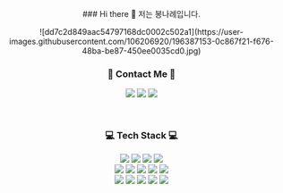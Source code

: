 <p align="center">
### Hi there 👋
 저는 봉나례입니다.
</p>

<p align="center">
![dd7c2d849aac54797168dc0002c502a1](https://user-images.githubusercontent.com/106206920/196387153-0c867f21-f676-48ba-be87-450ee0035cd0.jpg)
</p>

<h3 align="center">🌈 Contact Me 🌈</h3>

<p align="center">
 <a href="https://rebornbb.tistory.com">
 <img src="https://img.shields.io/badge/Tistory-000000?style=for-the-badge&logo=Tistory&logoColor=white"></a>
 
 <a href="https://open.kakao.com/o/ssfMykIe">
 <img src="https://img.shields.io/badge/OpenKakao-FFCD00?style=for-the-badge&logo=KakaoTalk&logoColor=black"></a>
  
 <a href="mailto:bongnarye@gmail.com">
 <img src="https://img.shields.io/badge/Gmail-d14836?style=for-the-badge&logo=Gmail&logoColor=white&link=bongnarye7110@gmail.com"/></a>
</p>

<br>

<h3 align="center">💻 Tech Stack 💻</h3>
<p align="center">
<img src="https://img.shields.io/badge/Photoshop-31A8FF?style=for-the-badge&logo=AdobePhotoshop&logoColor=white">
<img src="https://img.shields.io/badge/Illustrator-FF9A00?style=for-the-badge&logo=AdobeIllustrator&logoColor=white">
<img src="https://img.shields.io/badge/InDesign-FF3366?style=for-the-badge&logo=AdobeInDesign&logoColor=white">
<img src="https://img.shields.io/badge/PremierePro-9999FF?style=for-the-badge&logo=AdobePremierePro&logoColor=white">
<br>
<img src="https://img.shields.io/badge/html-E34F26?style=for-the-badge&logo=html5&logoColor=white">
<img src="https://img.shields.io/badge/css-1572B6?style=for-the-badge&logo=css3&logoColor=white">
<img src="https://img.shields.io/badge/javascript-F7DF1E?style=for-the-badge&logo=javascript&logoColor=black">
<img src="https://img.shields.io/badge/jquery-0769AD?style=for-the-badge&logo=jquery&logoColor=white">
<img src="https://img.shields.io/badge/bootstrap-7952B3?style=for-the-badge&logo=bootstrap&logoColor=white">
<br>
<img src="https://img.shields.io/badge/JAVA-007396?style=for-the-badge&logo=java&logoColor=white"> 
<img src="https://img.shields.io/badge/oracle-F80000?style=for-the-badge&logo=oracle&logoColor=white">
<img src="https://img.shields.io/badge/SpringBoot-6DB33F?style=for-the-badge&logo=SpringBoot&logoColor=white">
<img src="https://img.shields.io/badge/Spring-6DB33F?style=for-the-badge&logo=Spring&logoColor=white">
<img src="https://img.shields.io/badge/github-181717?style=for-the-badge&logo=github&logoColor=white">
</p>
